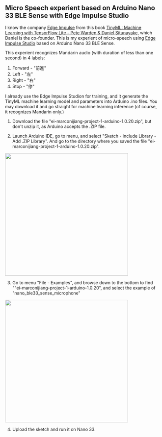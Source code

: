 ## Micro Speech experient based on Arduino Nano 33 BLE Sense with Edge Impulse Studio

I know the company [Edge Impulse](https://www.edgeimpulse.com) from this book [TinyML: Machine Learning with TensorFlow Lite - Pete Warden & Daniel Situnayake](https://www.adafruit.com/product/4526), which Daniel is the co-founder. This is my experient of micro-speech using [Edge Impulse Studio](https://studio.edgeimpulse.com/) based on Arduino Nano 33 BLE Sense.

This experient recognizes Mandarin audio (with duration of less than one second) in 4 labels:
1. Forward - "前進"
2. Left - "左"
3. Right - "右"
4. Stop - "停" 

I already use the Edge Impulse Studion for training, and it generate the TinyML machine learning model and parameters into Arduino .ino files. You may download it and go straight for machine learning inference (of course, it recognizes Mandarin only.)

1. Download the file "ei-marconijiang-project-1-arduino-1.0.20.zip", but don't unzip it, as Arduino accepts the .ZIP file.

2. Launch Arduino IDE, go to menu, and select  "Sketch - include Library - Add .ZIP Library". And go to the directory where you saved the file "ei-marconijiang-project-1-arduino-1.0.20.zip".

<img src="https://github.com/marconi1964/marconi1964.github.io/blob/master/images/ArduinoAddZIP.png?raw=true" width=400>

3. Go to menu "File - Examples", and browse down to the bottom to find ""ei-marconijiang-project-1-arduino-1.0.20", and select the example of "nano_ble33_sense_microphone"

<img src="https://github.com/marconi1964/marconi1964.github.io/blob/master/images/ArduinoExamples.png?raw=true" width=400>

4. Upload the sketch and run it on Nano 33.


